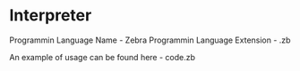 # Interpreter

Programmin Language Name - Zebra
Programmin Language Extension - .zb

An example of usage can be found here - code.zb
